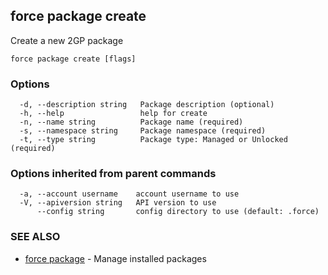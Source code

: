 ## force package create

Create a new 2GP package

```
force package create [flags]
```

### Options

```
  -d, --description string   Package description (optional)
  -h, --help                 help for create
  -n, --name string          Package name (required)
  -s, --namespace string     Package namespace (required)
  -t, --type string          Package type: Managed or Unlocked (required)
```

### Options inherited from parent commands

```
  -a, --account username    account username to use
  -V, --apiversion string   API version to use
      --config string       config directory to use (default: .force)
```

### SEE ALSO

* [force package](force_package.md)	 - Manage installed packages

